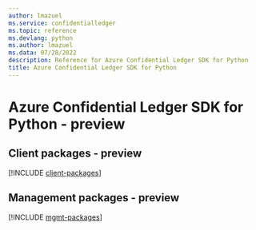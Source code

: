 ```yaml
---
author: lmazuel
ms.service: confidentialledger
ms.topic: reference
ms.devlang: python
ms.author: lmazuel
ms.data: 07/28/2022
description: Reference for Azure Confidential Ledger SDK for Python
title: Azure Confidential Ledger SDK for Python
---
```

# Azure Confidential Ledger SDK for Python - preview

## Client packages - preview
[!INCLUDE [client-packages](confidential-ledger-client-index.md)]
## Management packages - preview
[!INCLUDE [mgmt-packages](confidential-ledger-mgmt-index.md)]